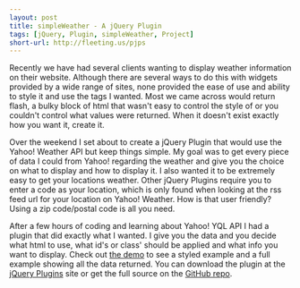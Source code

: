 ```yaml
---
layout: post
title: simpleWeather - A jQuery Plugin
tags: [jQuery, Plugin, simpleWeather, Project]
short-url: http://fleeting.us/pjps
---
```

Recently we have had several clients wanting to display weather information on their website. Although there are several ways to do this with widgets provided by a wide range of sites, none provided the ease of use and ability to style it and use the tags I wanted. Most we came across would return flash, a bulky block of html that wasn't easy to control the style of or you couldn't control what values were returned. When it doesn't exist exactly how you want it, create it.

Over the weekend I set about to create a jQuery Plugin that would use the Yahoo! Weather API but keep things simple. My goal was to get every piece of data I could from Yahoo! regarding the weather and give you the choice on what to display and how to display it. I also wanted it to be extremely easy to get your locations weather. Other jQuery Plugins require you to enter a code as your location, which is only found when looking at the rss feed url for your location on Yahoo! Weather. How is that user friendly? Using a zip code/postal code is all you need.

After a few hours of coding and learning about Yahoo! YQL API I had a plugin that did exactly what I wanted. I give you the data and you decide what html to use, what id's or class' should be applied and what info you want to display. Check out [the demo](http://simpleweather.monkeecreate.com/ "simpleWeather - a jquery plugin") to see a styled example and a full example showing all the data returned. You can download the plugin at the [jQuery Plugins](http://simpleweather.monkeecreate.com "Download simpleWeather") site or get the full source on the [GitHub repo](http://github.com/monkeecreate/jquery.simpleWeather "simpleWeather Source").

